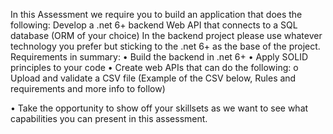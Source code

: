 In this Assessment we require you to build an application that does the following:
Develop a .net 6+ backend Web API that connects to a SQL database (ORM of your choice)
In the backend project please use whatever technology you prefer but sticking to the .net 6+ as the
base of the project.
Requirements in summary:
• Build the backend in .net 6+
• Apply SOLID principles to your code
• Create web APIs that can do the following:
o Upload and validate a CSV file (Example of the CSV below, Rules and requirements
and more info to follow)

• Take the opportunity to show off your skillsets as we want to see what capabilities you can
present in this assessment.